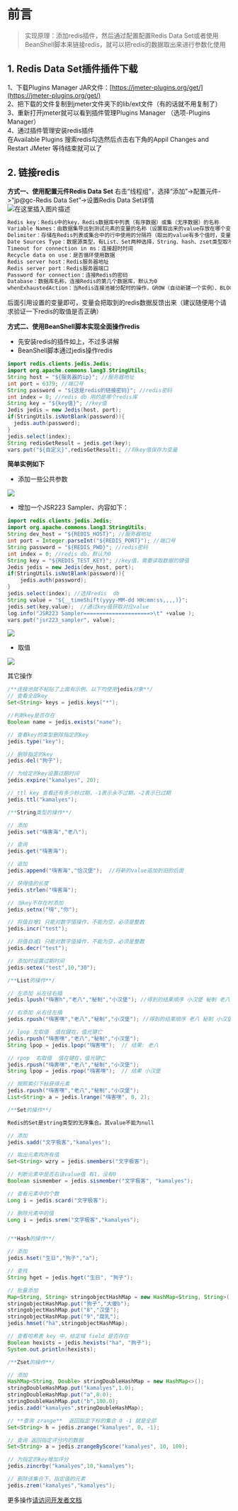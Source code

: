 # 前言

> 实现原理：添加redis插件，然后通过配置配置Redis Data Set或者使用BeanShell脚本来链接redis，就可以把redis的数据取出来进行参数化使用

## 1. Redis Data Set插件插件下载  

1、下载Plugins Manager JAR文件：[https://jmeter-plugins.org/get/](https://jmeter-plugins.org/get/)  
2、把下载的文件复制到jmeter文件夹下的lib/ext文件（有的话就不用复制了）  
3、重新打开jmeter就可以看到插件管理Plugins Manager （选项-Plugins Manager）  
4、通过插件管理安装redis插件  
在Available Plugins 搜索redis勾选然后点击右下角的Appil Changes and Restart JMeter 等待结束就可以了  

## 2. 链接redis  

**方式一、使用配置元件Redis Data Set**
右击“线程组”，选择“添加”->配置元件->“jp@gc-Redis Data Set”->设置Redis Data Set详情  
![在这里插入图片描述](https://www.yuyanqing.cn/oss/image-bed/col/jmeter/202106081013555636.png)  

```bash
Redis key：Redis中的key，Redis数据库中列表（有序数据）或集（无序数据）的名称  
Variable Names：由数据集导出到测试元素的变量的名称（设置取出来的value存放在哪个变量中）  
Delimiter：存储在Redis列表或集合中的行中使用的分隔符（取出的value有多个值时，变量名之间的分隔符）  
Date Sources Type：数据源类型，有List、Set两种选择，String、hash、zset类型取不到（在JMeter 3 中RANDOM_REMOVE 对应 List，RANDOM_KEEP 对应 Set）  
Timeout for connection in ms：连接超时时间  
Recycle data on use：是否循环使用数据  
Redis server host：Redis服务器地址  
Redis server port：Redis服务器端口  
Password for connection：连接Redis的密码  
Database：数据库名称，连接Redis的第几个数据库，默认为0  
whenExhaustedAction：当Redis连接池被分配时的操作，GROW（自动新建一个实例）、BLOCK（阻塞，超过等待时间后抛出异常）、FAIL（失败，直接抛出异常）
```

后面引用设置的变量即可，变量会把取到的redis数据反馈出来（建议随便用个请求验证一下redis的取值是否正确）

**方式二、使用BeanShell脚本实现全面操作redis**

- 先安装redis的插件如上，不过多讲解
- BeanShell脚本通过jedis操作redis

```java
import redis.clients.jedis.Jedis;
import org.apache.commons.lang3.StringUtils;
String host = "${服务器的ip}"; //服务器地址
int port = 6379; //端口号
String password = "${这是redis的链接密码}"; //redis密码
int index = 0; //redis db 用的是哪个redis库
String key = "${key值}"; //key值
Jedis jedis = new Jedis(host, port);
if(StringUtils.isNotBlank(password)){
  jedis.auth(password);
}
jedis.select(index);
String redisGetResult = jedis.get(key);
vars.put("${自定义}",redisGetResult); //将key值保存为变量
```

**简单实例如下**

- 添加一些公共参数

![](https://www.yuyanqing.cn/oss/image-bed/col/jmeter/16859105575013.png)

- 增加一个JSR223 Sampler、内容如下：

```java
import redis.clients.jedis.Jedis;
import org.apache.commons.lang3.StringUtils;
String dev_host = "${REDIS_HOST}"; //服务器地址
int port = Integer.parseInt("${REDIS_PORT}"); //端口号
String password = "${REDIS_PWD}"; //redis密码
int index = 0; //redis db，默认为0
String key = "${REDIS_TEST_KEY}"; //key值，需要读取数据的键值
Jedis jedis = new Jedis(dev_host, port);
if(StringUtils.isNotBlank(password)){
    jedis.auth(password);
}
jedis.select(index); //选择redis  db
String value = "${__timeShift(yyyy-MM-dd HH:mm:ss,,,,)}";
jedis.set(key,value);  //通过key值获取对应value
log.info("JSR223 Sampler=====================>\t" +value );
vars.put("jsr223_sampler", value);
```

![](https://www.yuyanqing.cn/oss/image-bed/col/jmeter/16859105879926.png)

- 取值

![](https://www.yuyanqing.cn/oss/image-bed/col/jmeter/16855255232253.png)

其它操作

```java
/**连接池就不粘贴了上面有示例、以下均使用jedis对象**/
// 查看全部key
Set<String> keys = jedis.keys("*");

//判断key是否存在
Boolean name = jedis.exists("name");

// 查看key的类型删除指定的key
jedis.type("key");

// 删除指定的key
jedis.del("狗子");

// 为给定的key设置过期时间
jedis.expire("kamalyes", 20);

// ttl key 查看还有多少秒过期，-1表示永不过期，-2表示已过期
jedis.ttl("kamalyes");

/**String类型的操作**/

// 添加
jedis.set("嗨害海","老八");

// 查询
jedis.get("嗨害海");

// 追加
jedis.append("嗨害海","恰汉堡");  //将新的value追加到旧的后面

// 获得值的长度
jedis.strlen("嗨害海");

// 当key不存在时添加
jedis.setnx("嗨","你");

// 将值自增1 只能对数字值操作，不能为空，必须是整数
jedis.incr("test");

// 将值自减1 只能对数字值操作，不能为空，必须是整数
jedis.decr("test");

// 添加时设置过期时间
jedis.setex("test",10,"30");

/**List的操作**/

// 左添加 从左往右插
jedis.lpush("嗨害h","老八","秘制","小汉堡"); //得到的结果顺序 小汉堡 秘制 老八

// 右添加 从右往左插
jedis.rpush("嗨害嘿","老八","秘制","小汉堡"); //得到的结果顺序 老八 秘制 小汉堡 

// lpop 左取值  值在键在，值光键亡
jedis.rpush("嗨害嘿","老八","秘制","小汉堡");  
String lpop = jedis.lpop("嗨害嘿");  // 结果: 老八

// rpop  右取值  值在键在，值光键亡
jedis.rpush("嗨害嘿","老八","秘制","小汉堡");
String lpop = jedis.rpop("嗨害嘿");  // 结果 小汉堡

// 按照索引下标获得元素
jedis.rpush("嗨害嘿","老八","秘制","小汉堡");
List<String> a = jedis.lrange("嗨害嘿", 0, 2);

/**Set的操作**/

Redis的Set是string类型的无序集合。其value不能为null

// 添加
jedis.sadd("文字极客","kamalyes");

// 取出元素内所有值
Set<String> wzry = jedis.smembers("文字极客");

// 判断元素中是否右该value值 有1，没有0
Boolean sismember = jedis.sismember("文字极客", "kamalyes");

// 查看元素中的个数
Long i = jedis.scard("文字极客");

// 删除元素中的值
Long i = jedis.srem("文字极客","kamalyes");


/**Hash的操作**/

// 添加
jedis.hset("生日","狗子","a");

// 查找
String hget = jedis.hget("生日", "狗子");

// 批量添加
Map<String, String> stringobjectHashMap = new HashMap<String, String>();
stringobjectHashMap.put("狗子","大傻b");
stringobjectHashMap.put("8","汉堡");
stringobjectHashMap.put("9","腐乳");
jedis.hmset("ha",stringobjectHashMap);

// 查看哈希表 key 中，给定域 field 是否存在
Boolean hexists = jedis.hexists("ha", "狗子");
System.out.println(hexists);

/**Zset的操作**/

// 添加
HashMap<String, Double> stringDoubleHashMap = new HashMap<>();
stringDoubleHashMap.put("kamalyes",1.0);
stringDoubleHashMap.put("a",8.0);
stringDoubleHashMap.put("b",100.0);
jedis.zadd("kamalyes",stringDoubleHashMap);

// **查询 zrange**  返回指定下标的集合 0 -1 就是全部
Set<String> h = jedis.zrange("kamalyes", 0, -1);

// 查询 返回指定评分内的数据
Set<String> a = jedis.zrangeByScore("kamalyes", 10, 100);

// 为指定的key增加评分
jedis.zincrby("kamalyes",10,"kamalyes");

// 删除该集合下，指定值的元素
jedis.zrem("kamalyes","kamalyes");
```

更多操作[请访问开发者文档](https://github.com/xetorthio/jedis)
